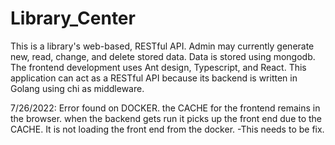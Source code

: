 # Library_Center
This is a library's web-based, RESTful API. Admin may currently generate new, read, change, and delete stored data. Data is stored using mongodb. The frontend development uses Ant design, Typescript, and React. This application can act as a RESTful API because its backend is written in Golang using chi as middleware.

7/26/2022: Error found on DOCKER. 
            the CACHE for the frontend remains in the browser.
                when the backend gets run it picks up the front end due to the CACHE.
                It is not loading the front end from the docker. 
                    -This needs to be fix. 